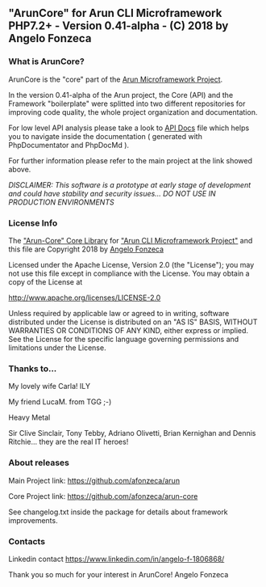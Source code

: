 ## "ArunCore" for Arun CLI Microframework PHP7.2+ - Version 0.41-alpha - (C) 2018 by Angelo Fonzeca

### What is ArunCore?

ArunCore is the "core" part of the [Arun Microframework Project](https://github.com/afonzeca/arun).

In the version 0.41-alpha of the Arun project, the Core (API) and the Framework "boilerplate" were splitted into two
different repositories for improving code quality, the whole project organization and documentation.

For low level API analysis please take a look to [API Docs](docs/ApiIndex.md) file which helps you to navigate inside the documentation
( generated with PhpDocumentator and PhpDocMd ).

For further information please refer to the main project at the link showed above.

_DISCLAIMER: This software is a prototype at early stage of development and could have stability and security issues... DO NOT USE IN PRODUCTION ENVIRONMENTS_


### License Info

The ["Arun-Core" Core Library](https://github.com/afonzeca/arun-core) for ["Arun CLI Microframework Project"](https://github.com/afonzeca/arun) and this file are Copyright 2018 by [Angelo Fonzeca](https://www.linkedin.com/in/angelo-f-1806868/)

Licensed under the Apache License, Version 2.0 (the "License"); you may not use this file except in compliance with the License. You may obtain a copy of the License at

http://www.apache.org/licenses/LICENSE-2.0

Unless required by applicable law or agreed to in writing, software distributed under the License is distributed on an "AS IS" BASIS, WITHOUT WARRANTIES OR CONDITIONS OF ANY KIND, either express or implied. See the License for the specific language governing permissions and limitations under the License.



### Thanks to...

My lovely wife Carla! ILY

My friend LucaM. from TGG ;-) 

Heavy Metal

Sir Clive Sinclair, Tony Tebby, Adriano Olivetti, Brian Kernighan and Dennis Ritchie... they are the real IT heroes!


### About releases

Main Project link: https://github.com/afonzeca/arun

Core Project link: https://github.com/afonzeca/arun-core

See changelog.txt inside the package for details about framework improvements.


### Contacts

Linkedin contact https://www.linkedin.com/in/angelo-f-1806868/

Thank you so much for your interest in ArunCore!
Angelo Fonzeca
